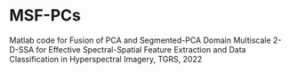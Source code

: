 # MSF-PCs
Matlab code for Fusion of PCA and Segmented-PCA Domain Multiscale 2-D-SSA for Effective Spectral-Spatial Feature Extraction and Data Classification in Hyperspectral Imagery, TGRS, 2022

